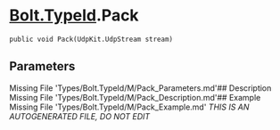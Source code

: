 # [Bolt.TypeId](Types/Bolt.TypeId.md).Pack
`public void Pack(UdpKit.UdpStream stream)`
## Parameters
Missing File 'Types/Bolt.TypeId/M/Pack_Parameters.md'## Description
Missing File 'Types/Bolt.TypeId/M/Pack_Description.md'## Example
Missing File 'Types/Bolt.TypeId/M/Pack_Example.md'
*THIS IS AN AUTOGENERATED FILE, DO NOT EDIT*
